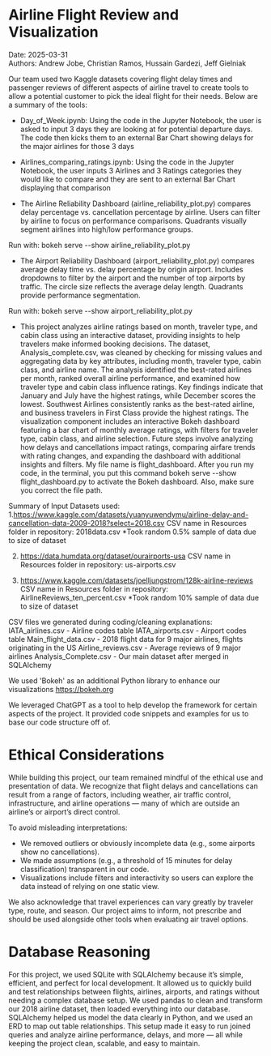 # Airline Flight Review and Visualization 
Date: 2025-03-31    
Authors: Andrew Jobe, Christian Ramos, Hussain Gardezi, Jeff Gielniak

Our team used two Kaggle datasets covering flight delay times and passenger reviews of different aspects of airline travel to create tools to allow a potential customer to pick the ideal flight for their needs.  Below are a summary of the tools:

- Day_of_Week.ipynb: Using the code in the Jupyter Notebook, the user is asked to input 3 days they are looking at for potential departure days.  The code then kicks them to an external Bar Chart showing delays for the major airlines for those 3 days

- Airlines_comparing_ratings.ipynb: Using the code in the Jupyter Notebook, the user inputs 3 Airlines and 3 Ratings categories they would like to compare and they are sent to an external Bar Chart displaying that comparison

- The Airline Reliability Dashboard (airline_reliability_plot.py) compares delay percentage vs. cancellation percentage by airline.  Users can filter by airline to focus on performance comparisons.  Quadrants visually segment airlines into high/low performance groups.

Run with: bokeh serve --show airline_reliability_plot.py

- The Airport Reliability Dashboard (airport_reliability_plot.py) compares average delay time vs. delay percentage by origin airport.  Includes dropdowns to filter by the airport and the number of top airports by traffic.  The circle size reflects the average delay length. Quadrants provide performance segmentation.

Run with: bokeh serve --show airport_reliability_plot.py

- This project analyzes airline ratings based on month, traveler type, and cabin class using an interactive dataset, providing insights to help travelers make informed booking decisions. The dataset, Analysis_complete.csv, was cleaned by checking for missing values and aggregating data by key attributes, including month, traveler type, cabin class, and airline name. The analysis identified the best-rated airlines per month, ranked overall airline performance, and examined how traveler type and cabin class influence ratings. Key findings indicate that January and July have the highest ratings, while December scores the lowest. Southwest Airlines consistently ranks as the best-rated airline, and business travelers in First Class provide the highest ratings. The visualization component includes an interactive Bokeh dashboard featuring a bar chart of monthly average ratings, with filters for traveler type, cabin class, and airline selection. Future steps involve analyzing how delays and cancellations impact ratings, comparing airfare trends with rating changes, and expanding the dashboard with additional insights and filters. My file name is flight_dashboard. After you run my code, in the terminal, you put this command bokeh serve --show flight_dashboard.py to activate the Bokeh dashboard. Also, make sure you correct the file path.

Summary of Input Datasets used:
1.https://www.kaggle.com/datasets/yuanyuwendymu/airline-delay-and-cancellation-data-2009-2018?select=2018.csv
CSV name in Resources folder in repository: 2018data.csv
*Took random 0.5% sample of data due to size of dataset

2. https://data.humdata.org/dataset/ourairports-usa
CSV name in Resources folder in repository: us-airports.csv

3. https://www.kaggle.com/datasets/joelljungstrom/128k-airline-reviews
CSV name in Resources folder in repository: AirlineReviews_ten_percent.csv
*Took random 10% sample of data due to size of dataset


CSV files we generated during coding/cleaning explanations:
IATA_airlines.csv - Airline codes table
IATA_airports.csv - Airport codes table
Main_flight_data.csv - 2018 flight data for 9 major airlines, flights originating in the US
Airline_reviews.csv - Average reviews of 9 major airlines
Analysis_Complete.csv - Our main dataset after merged in SQLAlchemy

We used 'Bokeh' as an additional Python library to enhance our visualizations
https://bokeh.org

We leveraged ChatGPT as a tool to help develop the framework for certain aspects of the project. It provided code snippets and examples for us to base our code structure off of.

# Ethical Considerations

While building this project, our team remained mindful of the ethical use and presentation of data. We recognize that flight delays and cancellations can result from a range of factors, including weather, air traffic control, infrastructure, and airline operations — many of which are outside an airline’s or airport’s direct control.

To avoid misleading interpretations:

- We removed outliers or obviously incomplete data (e.g., some airports show no cancellations). 
- We made assumptions (e.g., a threshold of 15 minutes for delay classification) transparent in our code.
- Visualizations include filters and interactivity so users can explore the data instead of relying on one static view.

We also acknowledge that travel experiences can vary greatly by traveler type, route, and season. Our project aims to inform, not prescribe and should be used alongside other tools when evaluating air travel options.

# Database Reasoning

For this project, we used SQLite with SQLAlchemy because it’s simple, efficient, and perfect for local development. It allowed us to quickly build and test relationships between flights, airlines, airports, and ratings without needing a complex database setup. We used pandas to clean and transform our 2018 airline dataset, then loaded everything into our database. SQLAlchemy helped us model the data clearly in Python, and we used an ERD to map out table relationships. This setup made it easy to run joined queries and analyze airline performance, delays, and more — all while keeping the project clean, scalable, and easy to maintain.
